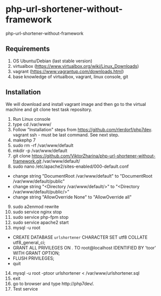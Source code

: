 # php-url-shortener-without-framework
php-url-shortener-without-framework

## Requirements ##
1. OS Ubuntu/Debian (last stable version)
2. virtualbox (https://www.virtualbox.org/wiki/Linux_Downloads)
3. vagrant (https://www.vagrantup.com/downloads.html)
4. base knowledge of virtualbox, vagrant, linux console, git

## Installation ##
We will download and install vagrant image and then go to the virtual machine and git clone test task repository.

1. Run Linux console
2. type cd /var/www/
3. Follow "Installation" steps from https://github.com/rlerdorf/php7dev. vagrant ssh - must be last command. See next step.
4. makephp 7
5. sudo rm -rf /var/www/default
6. mkdir -p /var/www/default 
7. git clone https://github.com/ViktorZharina/php-url-shortener-without-framework.git /var/www/default/
8. sudo nano /etc/apache2/sites-enabled/000-default.conf
 * change string "DocumentRoot /var/www/default" to "DocumentRoot /var/www/default/public"
 * change string "<Directory /var/www/default/>" to "<Directory /var/www/default/public/>"
 * change string "AllowOverride None" to "AllowOverride all"
9. sudo a2enmod rewrite
10. sudo service nginx stop 
11. sudo service php-fpm stop 
12. sudo service apache2 start
13. mysql -u root 
  * CREATE DATABASE `urlshortener` CHARACTER SET utf8 COLLATE utf8_general_ci;
  * GRANT ALL PRIVILEGES ON *.* TO root@localhost IDENTIFIED BY 'toor' WITH GRANT OPTION;
  * FLUSH PRIVILEGES;
  * quit
14. mysql -u root -ptoor urlshortener < /var/www/urlshortener.sql
15. exit
16. go to browser and type http://php7dev/.
17. Test service